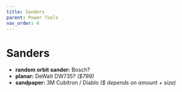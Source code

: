 ```yaml
---
title: Sanders
parent: Power Tools
nav_order: 4
---
```

# Sanders

- **random orbit sander:** Bosch?
- **planar:** DeWalt DW735? *($799)*
- **sandpaper:** 3M Cubitron / Diablo *($ depends on amount + size)*
